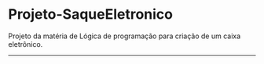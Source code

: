 # Projeto-SaqueEletronico

Projeto da matéria de Lógica de programação para criação de um caixa eletrônico.


*****************************************************************************
